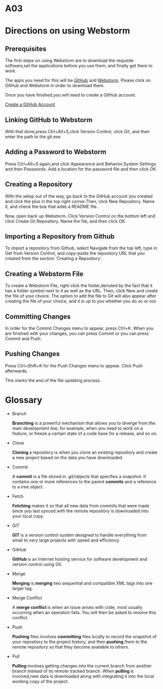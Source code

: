 # A03
<h1>Directions on using Webstorm</h1>
<h2>Prerequisites</h2>
<p>The first steps on using Webstorm are to download the requisite software,set the applications before you use them, and finally get them to work.</p>
<p>The apps you need for this will be <a href="https://git-scm.com/downloads" target="blank">GitHub</a> and <a href="https://www.jetbrains.com/student/" target="blank">Webstorm</a>. Please click on GitHub and Webstorm in order to download them.</p>
<p>Once you have finished,you will need to create a GitHub account.</p>
<a href="https://github.com/join" target="blank">Create a GitHub Account</a>
<h2>Linking GitHub to Webstorm</h2>
<p>With that done,press Ctrl+Alt+S,click Version Control, click Git, and then enter the path to the git.exe.</p>
<h2>Adding a Password to Webstorm</h2>
<p>Press Ctrl+Alt+S again,and click Appearance and Behavior,System Settings and then Passwords. Add a location for the password file and then click OK.</p>
<h2>Creating a Repository</h2>
<p>With the setup out of the way, go back to the GitHub account you created and click the plus in the top right corner.Then, click New Repository. Name it, and check the box that adds a README file.</p>
<p>Now, open back up Webstorm. Click Version Control on the bottom left and click Create Git Repository. Name the file, and then click OK.</p>
<h2>Importing a Repository from Github</h2>
<p>To import a repository from Github, select Navigate from the top left, type in Get from Version Control, and copy-paste the repository URL that you created from the section 'Creating a Repository'.</p>
<h2>Creating a Webstorm File</h2>
<p>To create a Webstorm File, right click the folder,denoted by the fact that it has a folder symbol next to it as well as the URL. Then, click New and create the file of your choice. The option to add the file to Git will also appear after creating the file of your choice, and it is up to you whether you do so or not.</p>
<h2>Committing Changes</h2>
<p>In order for the Commit Changes menu to appear, press Ctrl+K. When you are finished with your changes, you can press Commit or you can press Commit and Push.</p>
<h2>Pushing Changes</h2>
<p>Press Ctrl+Shift+K for the Push Changes menu to appear. Click Push afterwards.</p>
<p>This marks the end of the file updating process.</p>
<h1>Glossary</h1>
<ul>
<li>Branch</li>
<p><strong>Branching</strong> is a powerful mechanism that allows you to diverge from the main development line, for example, when you need to work on a feature, or freeze a certain state of a code base for a release, and so on.</p>
<li>Clone</li>
<p><strong>Cloning </strong>a repository is when you clone an existing repository and create a new project based on the data you have downloaded.</p>
<li>Commit</li>
<p>A <strong>commit</strong> is a file stored in .git/objects that specifies a snapshot. It contains one or more references to the parent <strong>commits</strong> and a reference to a tree object.</p>
<li>Fetch</li>
<p><strong>Fetching</strong> makes it so that all new data from commits that were made since you last synced with the remote repository is downloaded into your local copy. </p>
<li>GIT</li>
<p><strong>GIT </strong> is a version control system designed to handle everything from small to very large projects with speed and efficiency.</p>
<li>GitHub</li>
<p><strong>GitHub </strong>is an Internet hosting service for software development and version control using Git.</p>
<li>Merge</li>
<p><strong>Merging</strong> is <strong>merging</strong> two sequential and compatible XML tags into one larger tag. </p>
<li>Merge Conflict</li>
<p>A <strong>merge conflict </strong>is when an issue arises with code, most usually occurring when an operation fails. You will then be asked to resolve this conflict.</p>
<li>Push</li>
<p><strong>Pushing</strong> files involves <strong>committing</strong> files locally to record the snapshot of your repository to the project history, and then <strong>pushing </strong>them to the remote repository so that they become available to others.</p>
<li>Pull</li>
<p><strong>Pulling </strong>involves getting changes  into the current branch from another branch instead of its remote tracked branch. When <strong>pulling </strong>is involved,new data is downloaded along with integrating it into the local working copy of the project.</p>
</ul>